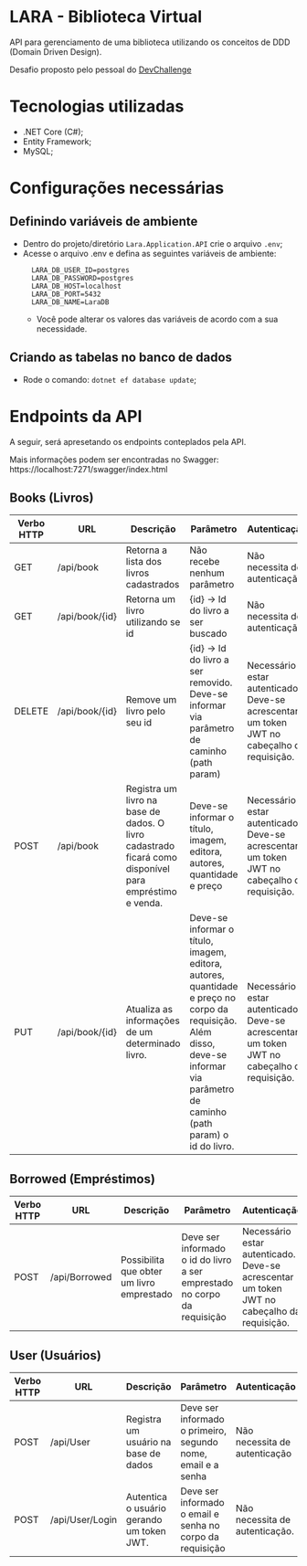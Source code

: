 # LARA - Biblioteca Virtual

API para gerenciamento de uma biblioteca utilizando os conceitos de DDD 
(Domain Driven Design).

Desafio proposto pelo pessoal do [DevChallenge](https://github.com/devchallenge-io/biblioteca-backend)

# Tecnologias utilizadas

- .NET Core (C#);
- Entity Framework;
- MySQL;

# Configurações necessárias

## Definindo variáveis de ambiente
- Dentro do projeto/diretório `Lara.Application.API` crie o arquivo
`.env`;
- Acesse o arquivo .env e defina as seguintes variáveis de ambiente:
  ```
    LARA_DB_USER_ID=postgres
    LARA_DB_PASSWORD=postgres
    LARA_DB_HOST=localhost
    LARA_DB_PORT=5432
    LARA_DB_NAME=LaraDB
  ```
  - Você pode alterar os valores das variáveis de acordo com a sua necessidade.

## Criando as tabelas no banco de dados
- Rode o comando: `dotnet ef database update`;

# Endpoints da API

A seguir, será apresetando os endpoints conteplados pela API. 

Mais informações podem ser encontradas no Swagger: https://localhost:7271/swagger/index.html

## Books (Livros)

| Verbo HTTP | URL | Descrição | Parâmetro | Autenticação |
| ---------- | --- | --------- | --------- | ------------ |
| GET | /api/book | Retorna a lista dos livros cadastrados | Não recebe nenhum parâmetro | Não necessita de autenticação. |
| GET | /api/book/{id} | Retorna um livro utilizando se id | {id} -> Id do livro a ser buscado | Não necessita de autenticação |
| DELETE | /api/book/{id} | Remove um livro pelo seu id | {id} -> Id do livro a ser removido. Deve-se informar via parâmetro de caminho (path param) | Necessário estar autenticado. Deve-se acrescentar um token JWT no cabeçalho da requisição. |
| POST | /api/book | Registra um livro na base de dados. O livro cadastrado ficará como disponível para empréstimo e venda. | Deve-se informar o título, imagem, editora, autores, quantidade e preço | Necessário estar autenticado. Deve-se acrescentar um token JWT no cabeçalho da requisição. |
| PUT | /api/book/{id} | Atualiza as informações de um determinado livro. | Deve-se informar o título, imagem, editora, autores, quantidade e preço no corpo da requisição. Além disso, deve-se informar via parâmetro de caminho (path param) o id do livro. | Necessário estar autenticado. Deve-se acrescentar um token JWT no cabeçalho da requisição. |

##  Borrowed (Empréstimos)

| Verbo HTTP | URL | Descrição | Parâmetro | Autenticação |
| ---------- | --- | --------- | --------- | ------------ |
| POST | /api/Borrowed | Possibilita que obter um livro emprestado | Deve ser informado o id do livro a ser emprestado no corpo da requisição | Necessário estar autenticado. Deve-se acrescentar um token JWT no cabeçalho da requisição. |

## User (Usuários)
| Verbo HTTP | URL | Descrição | Parâmetro | Autenticação |
| ---------- | --- | --------- | --------- | ------------ |
| POST | /api/User | Registra um usuário na base de dados | Deve ser informado o primeiro, segundo nome, email e a senha | Não necessita de autenticação |
| POST | /api/User/Login | Autentica o usuário gerando um token JWT. | Deve ser informado o email e senha no corpo da requisição | Não necessita de autenticação. |
